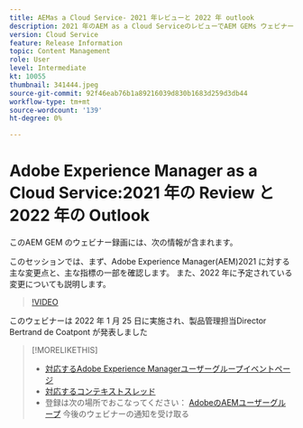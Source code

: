 ```yaml
---
title: AEMas a Cloud Service- 2021 年レビューと 2022 年 outlook
description: 2021 年のAEM as a Cloud ServiceのレビューでAEM GEMs ウェビナーを視聴します。 また、2022 年の店舗内容の概要もご覧ください。
version: Cloud Service
feature: Release Information
topic: Content Management
role: User
level: Intermediate
kt: 10055
thumbnail: 341444.jpeg
source-git-commit: 92f46eab76b1a89216039d830b1683d259d3db44
workflow-type: tm+mt
source-wordcount: '139'
ht-degree: 0%

---
```



# Adobe Experience Manager as a Cloud Service:2021 年の Review と 2022 年の Outlook

このAEM GEM のウェビナー録画には、次の情報が含まれます。

このセッションでは、まず、Adobe Experience Manager(AEM)2021 に対する主な変更点と、主な指標の一部を確認します。 また、2022 年に予定されている変更についても説明します。

>[!VIDEO](https://video.tv.adobe.com/v/341444/?quality=12&learn=on)

このウェビナーは 2022 年 1 月 25 日に実施され、製品管理担当Director Bertrand de Coatpont が発表しました

>[!MORELIKETHIS]
>
>* [対応するAdobe Experience Managerユーザーグループイベントページ](https://aem-augs.adobe.com/events/details/adobe-experience-manager-aem-learning-chapter-presents-aem-gems-adobe-experience-manager-as-a-cloud-service-2021-review-and-2022-outlook/)
>* [対応するコンテキストスレッド](https://adobe.ly/3rqbSOz)
>* 登録は次の場所でおこなってください： [AdobeのAEMユーザーグループ](https://aem-augs.adobe.com/) 今後のウェビナーの通知を受け取る

